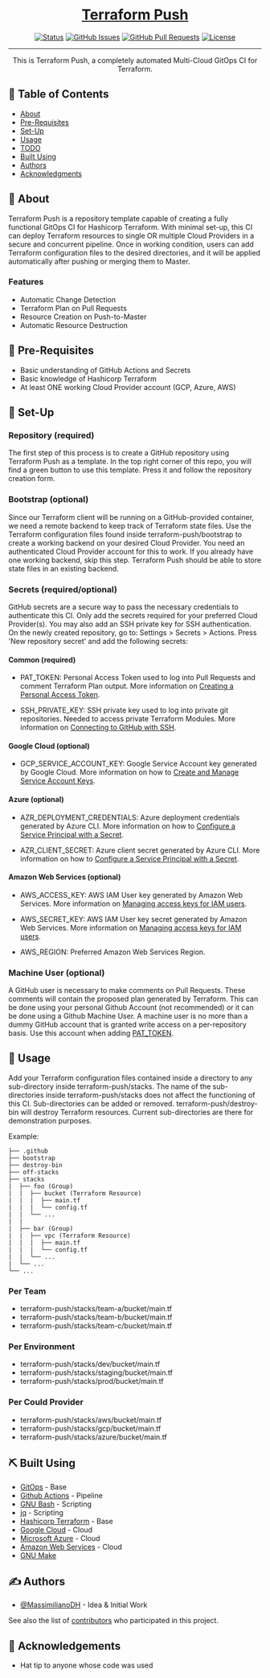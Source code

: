 <p align="center">
  <a href="" rel="noopener">
</p>

<h1 align="center">Terraform Push</h1>

<div align="center">

  [![Status](https://img.shields.io/badge/status-active-success.svg)]() 
  [![GitHub Issues](https://img.shields.io/github/issues/MassimilianoDH/terraform-push.svg)](https://github.com/MassimilianoDH/terraform-push/issues)
  [![GitHub Pull Requests](https://img.shields.io/github/issues-pr/MassimilianoDH/terraform-push.svg)](https://github.com/MassimilianoDH/terraform-push/issues)
  [![License](https://img.shields.io/badge/license-MIT-blue.svg)](/LICENSE)

</div>

---

<p align="center"> This is Terraform Push, a completely automated Multi-Cloud GitOps CI for Terraform.
    <br> 
</p>

## 📝 Table of Contents
- [About](#about)
- [Pre-Requisites](#prerequisites)
- [Set-Up](#setup)
- [Usage](#usage)
- [TODO](../master/TODO.md)
- [Built Using](#built_using)
- [Authors](#authors)
- [Acknowledgments](#acknowledgement)

## 🧐 About <a name = "about"></a>
Terraform Push is a repository template capable of creating a fully functional GitOps CI for Hashicorp Terraform. With minimal set-up, this CI can deploy Terraform resources to single OR multiple Cloud Providers in a secure and concurrent pipeline. Once in working condition, users can add Terraform configuration files to the desired directories, and it will be applied automatically after pushing or merging them to Master.

### Features <a name = "features"></a>

- Automatic Change Detection
- Terraform Plan on Pull Requests
- Resource Creation on Push-to-Master
- Automatic Resource Destruction

## 🏁 Pre-Requisites <a name = "prerequisites"></a>

- Basic understanding of GitHub Actions and Secrets
- Basic knowledge of Hashicorp Terraform
- At least ONE working Cloud Provider account (GCP, Azure, AWS)

## 🚀 Set-Up <a name = "setup"></a>
### Repository (required) <a name = "repository"></a>
The first step of this process is to create a GitHub repository using Terraform Push as a template. In the top right corner of this repo, you will find a green button to use this template. Press it and follow the repository creation form.

### Bootstrap (optional) <a name = "bootstrap"></a>
Since our Terraform client will be running on a GitHub-provided container, we need a remote backend to keep track of Terraform state files. Use the Terraform configuration files found inside terraform-push/bootstrap to create a working backend on your desired Cloud Provider. You need an authenticated Cloud Provider account for this to work. If you already have one working backend, skip this step. Terraform Push should be able to store state files in an existing backend.

### Secrets (required/optional) <a name = "secrets"></a>
GitHub secrets are a secure way to pass the necessary credentials to authenticate this CI. Only add the secrets required for your preferred Cloud Provider(s). You may also add an SSH private key for SSH authentication. On the newly created repository, go to: Settings > Secrets > Actions. Press 'New repository secret' and add the following secrets:

#### Common (required)
- PAT_TOKEN: Personal Access Token used to log into Pull Requests and comment Terraform Plan output. More information on [Creating a Personal Access Token](https://docs.github.com/en/authentication/keeping-your-account-and-data-secure/creating-a-personal-access-token).

- SSH_PRIVATE_KEY: SSH private key used to log into private git repositories. Needed to access private Terraform Modules. More information on [Connecting to GitHub with SSH](https://docs.github.com/en/authentication/connecting-to-github-with-ssh).

#### Google Cloud (optional)
- GCP_SERVICE_ACCOUNT_KEY: Google Service Account key generated by Google Cloud. More information on how to [Create and Manage Service Account Keys](https://cloud.google.com/iam/docs/creating-managing-service-account-keys).

#### Azure (optional)
- AZR_DEPLOYMENT_CREDENTIALS: Azure deployment credentials generated by Azure CLI. More information on how to [Configure a Service Principal with a Secret](https://github.com/Azure/login#configure-a-service-principal-with-a-secret).

- AZR_CLIENT_SECRET: Azure client secret generated by Azure CLI. More information on how to [Configure a Service Principal with a Secret](https://github.com/Azure/login#configure-a-service-principal-with-a-secret).

#### Amazon Web Services (optional)
- AWS_ACCESS_KEY: AWS IAM User key generated by Amazon Web Services. More information on [Managing access keys for IAM users](https://docs.aws.amazon.com/IAM/latest/UserGuide/id_credentials_access-keys.html).

- AWS_SECRET_KEY: AWS IAM User key secret generated by Amazon Web Services. More information on [Managing access keys for IAM users](https://docs.aws.amazon.com/IAM/latest/UserGuide/id_credentials_access-keys.html).

- AWS_REGION: Preferred Amazon Web Services Region.

### Machine User (optional) <a name = "machineuser"></a>
A GitHub user is necessary to make comments on Pull Requests. These comments will contain the proposed plan generated by Terraform. This can be done using your personal Github Account (not recommended) or it can be done using a Github Machine User. A machine user is no more than a dummy GitHub account that is granted write access on a per-repository basis. Use this account when adding [PAT_TOKEN](###secrets).

## 🎈 Usage <a name="usage"></a>
Add your Terraform configuration files contained inside a directory to any sub-directory inside terraform-push/stacks. The name of the sub-directories inside terraform-push/stacks does not affect the functioning of this CI. Sub-directories can be added or removed. terraform-push/destroy-bin will destroy Terraform resources. Current sub-directories are there for demonstration purposes.

Example:

```
├── .github
├── bootstrap
├── destroy-bin
├── off-stacks
├── stacks
|  ├── foo (Group)
|  |  ├── bucket (Terraform Resource)
|  |  |  ├── main.tf
|  |  |  └── config.tf
|  |  └── ...
|  |
|  ├── bar (Group)
|  |  ├── vpc (Terraform Resource)
|  |  |  ├── main.tf
|  |  |  └── config.tf
|  |  └── ...
|  └── ...
└── ...
```

### Per Team

- terraform-push/stacks/team-a/bucket/main.tf
- terraform-push/stacks/team-b/bucket/main.tf
- terraform-push/stacks/team-c/bucket/main.tf

### Per Environment 

- terraform-push/stacks/dev/bucket/main.tf
- terraform-push/stacks/staging/bucket/main.tf
- terraform-push/stacks/prod/bucket/main.tf

### Per Could Provider 

- terraform-push/stacks/aws/bucket/main.tf
- terraform-push/stacks/gcp/bucket/main.tf
- terraform-push/stacks/azure/bucket/main.tf


## ⛏️ Built Using <a name = "built_using"></a>
- [GitOps](https://about.gitlab.com/topics/gitops/) - Base
- [Github Actions](https://github.com/features/actions/) - Pipeline
- [GNU Bash](https://www.gnu.org/software/bash/) - Scripting
- [jq](https://stedolan.github.io/jq/) - Scripting
- [Hashicorp Terraform](https://www.terraform.io/) - Base
- [Google Cloud](https://cloud.google.com/) - Cloud
- [Microsoft Azure](https://azure.microsoft.com/en-us/) - Cloud
- [Amazon Web Services](https://aws.amazon.com/) - Cloud
- [GNU Make](https://www.gnu.org/software/make/manual/make.html)

## ✍️ Authors <a name = "authors"></a>
- [@MassimilianoDH](https://github.com/MassimilianoDH) - Idea & Initial Work

See also the list of [contributors](https://github.com/MassimilianoDH/terraform-push/contributors) who participated in this project.

## 🎉 Acknowledgements <a name = "acknowledgement"></a>
- Hat tip to anyone whose code was used
